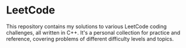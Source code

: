 # LeetCode
This repository contains my solutions to various LeetCode coding challenges, all written in C++. It's a personal collection for practice and reference, covering problems of different difficulty levels and topics.
